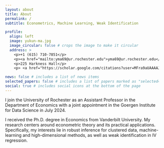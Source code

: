 ```yaml
---
layout: about
title: About
permalink: /
subtitle: Econometrics, Machine Learning, Weak Identification

profile:
  align: left
  image: yukun-ma.jpg
  image_circular: false # crops the image to make it circular
  address: >
    <p>+1 (615) 710-7851</p>
    <p><a href="mailto:yma69@ur.rochester.edu">yma69@ur.rochester.edu</a></p>
    <p>225 Harkness Hall</p>
    <p> <a href="https://scholar.google.com/citations?user=MFra9aUAAAAJ">  Google Scholar</a></p>

news: false # includes a list of news items
selected_papers: false # includes a list of papers marked as "selected={true}"
social: true # includes social icons at the bottom of the page
---
```


I join the University of Rochester as an Assistant Professor in the Department of Economics with a joint appointment in the Goergen Institute for Data Science in July 2024.

I received the Ph.D. degree in Economics from Vanderbilt University. My research centers around econometric theory and its practical applications. Specifically, my interests lie in robust inference for clustered data, machine-learning and high-dimensional methods, as well as weak identification in IV regression.

<!-- My [job market paper](https://www.yukunma.com/jmp/), entitled “Identification-Robust Inference for the LATE with High-Dimensional Covariates,” received the Best Student Paper Award at the 2023 Midwest Econometrics Group (MEG) Conference.

Thank you for taking the time to learn more about me and my research interests. Please feel free to contact me for R codes or any other questions about my projects. -->
